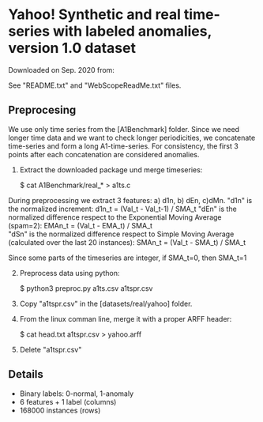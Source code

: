 
# Yahoo! Synthetic and real time-series with labeled anomalies, version 1.0 dataset

Downloaded on Sep. 2020 from:

See "README.txt" and "WebScopeReadMe.txt" files.


## Preprocesing

We use only time series from the [A1Benchmark] folder. Since we need longer time data and we want to check longer periodicities, we concatenate time-series and form a long A1-time-series. For consistency, the first 3 points after each concatenation are considered anomalies. 

1. Extract the downloaded package und merge timeseries:

    $ cat A1Benchmark/real_* > a1ts.c

During preprocessing we extract 3 features: a) d1n, b) dEn, c)dMn. 
"d1n" is the normalized increment: d1n_t = (Val_t - Val_t-1) / SMA_t
"dEn" is the normalized difference respect to the Exponential Moving Average (spam=2): EMAn_t = (Val_t - EMA_t) / SMA_t   
"dSn" is the normalized difference respect to Simple Moving Average (calculated over the last 20 instances): SMAn_t = (Val_t - SMA_t) / SMA_t

Since some parts of the timeseries are integer, if SMA_t=0, then SMA_t=1

2. Preprocess data using python:

    $ python3 preproc.py a1ts.csv a1tspr.csv

3. Copy "a1tspr.csv" in the [datasets/real/yahoo] folder. 

3. From the linux comman line, merge it with a proper ARFF header: 

    $ cat head.txt a1tspr.csv > yahoo.arff 

4. Delete "a1tspr.csv"

## Details

- Binary labels: 0-normal, 1-anomaly
- 6 features + 1 label (columns)
- 168000 instances (rows)

